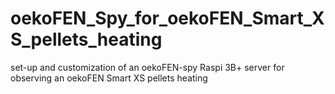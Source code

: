 # oekoFEN_Spy_for_oekoFEN_Smart_XS_pellets_heating
set-up and customization of an oekoFEN-spy Raspi 3B+ server for observing an oekoFEN Smart XS pellets heating
